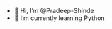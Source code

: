 - 👋 Hi, I’m @Pradeep-Shinde
- 🌱 I’m currently learning Python

<!---
Pradeep-Shinde/Pradeep-Shinde is a ✨ special ✨ repository because its `README.md` (this file) appears on your GitHub profile.
You can click the Preview link to take a look at your changes.
--->
